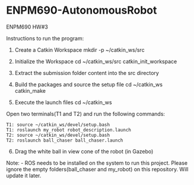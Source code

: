 # ENPM690-AutonomousRobot
ENPM690 HW#3


Instructions to run the program:
 
1. Create a Catkin Workspace
  mkdir -p ~/catkin_ws/src

2. Initialize the Workspace
  cd ~/catkin_ws/src
  catkin_init_workspace

3. Extract the submission folder content into the src directory

4. Build the packages and source the setup file
  cd ~/catkin_ws
  catkin_make

5. Execute the launch files
    cd ~/catkin_ws
    
  Open two terminals(T1 and T2) and run the following commands:
  
    T1: source ~/catkin_ws/devel/setup.bash
    T1: roslaunch my_robot robot_description.launch
    T2: source ~/catkin_ws/devel/setup.bash
    T2: roslaunch ball_chaser ball_chaser.launch

6. Drag the white ball in view cone of the robot (in Gazebo)

Note: - ROS needs to be installed on the system to run this project.
        Please ignore the empty folders(ball_chaser and my_robot) on this repository. Will update it later.
